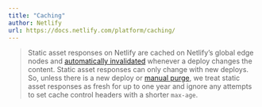 ```yaml
---
title: "Caching"
author: Netlify
url: https://docs.netlify.com/platform/caching/
---
```


> Static asset responses on Netlify are cached on Netlify’s global edge nodes and [automatically invalidated](https://docs.netlify.com/platform/caching/#automatic-invalidation-with-atomic-deploys) whenever a deploy changes the content. Static asset responses can only change with new deploys. So, unless there is a new deploy or [manual purge](https://docs.netlify.com/platform/caching/#on-demand-invalidation), we treat static asset responses as fresh for up to one year and ignore any attempts to set cache control headers with a shorter `max-age`.



